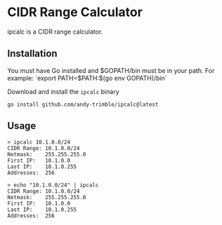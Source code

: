 # CIDR Range Calculator
ipcalc is a CIDR range calculator.

## Installation
You must have Go installed and $GOPATH/bin must be in your path. For example:
`export PATH=$PATH:$(go env GOPATH)/bin`

Download and install the `ipcalc` binary

`go install github.com/andy-trimble/ipcalc@latest`

## Usage
```
> ipcalc 10.1.0.0/24
CIDR Range: 10.1.0.0/24
Netmask:    255.255.255.0
First IP:   10.1.0.0
Last IP:    10.1.0.255
Addresses:  256
```

```
> echo "10.1.0.0/24" | ipcalc
CIDR Range: 10.1.0.0/24
Netmask:    255.255.255.0
First IP:   10.1.0.0
Last IP:    10.1.0.255
Addresses:  256
```
